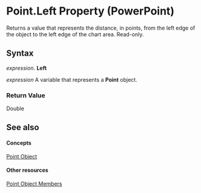 
# Point.Left Property (PowerPoint)

Returns a value that represents the distance, in points, from the left edge of the object to the left edge of the chart area. Read-only.


## Syntax

 _expression_. **Left**

 _expression_ A variable that represents a **Point** object.


### Return Value

Double


## See also


#### Concepts


[Point Object](e0137fdd-5632-88d7-a6c0-57a76717e736.md)
#### Other resources


[Point Object Members](ddf0303f-d97f-91fd-12b5-e569a7899ebd.md)
